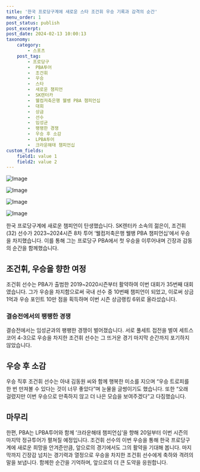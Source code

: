 ```yaml
---
title: '한국 프로당구계에 새로운 스타 조건휘 우승 기록과 감격의 순간'
menu_order: 1
post_status: publish
post_excerpt: 
post_date: 2024-02-13 10:00:13
taxonomy:
    category:
        - 스포츠
    post_tag:
        - 프로당구
        -  PBA투어
        -  조건휘
        -  우승
        -  스타
        -  새로운 챔피언
        -  SK렌터카
        -  웰컴저축은행 웰뱅 PBA 챔피언십
        -  대회
        -  상금
        -  선수
        -  임성균
        -  팽팽한 경쟁
        -  우승 후 소감
        -  LPBA투어
        -  크라운해태 챔피언십
custom_fields:
    field1: value 1
    field2: value 2
---
```


![Image](https://imgnews.pstatic.net/image/468/2024/02/13/0001029817_001_20240213075701817.jpg?type=w647)

![Image](https://imgnews.pstatic.net/image/468/2024/02/13/0001029817_002_20240213075701857.jpg?type=w647)

![Image](https://imgnews.pstatic.net/image/468/2024/02/13/0001029817_003_20240213075701889.jpg?type=w647)

![Image](https://imgnews.pstatic.net/image/468/2024/02/13/0001029817_004_20240213075701919.jpg?type=w647)

한국 프로당구계에 새로운 챔피언이 탄생했습니다. SK렌터카 소속의 젊은이, 조건휘(32) 선수가 2023~2024시즌 8차 투어 ‘웰컴저축은행 웰뱅 PBA 챔피언십’에서 우승을 차지했습니다. 이를 통해 그는 프로당구 PBA에서 첫 우승을 이루어내며 긴장과 감동의 순간을 함께했습니다.
## 조건휘, 우승을 향한 여정
조건휘 선수는 PBA가 출범한 2019~2020시즌부터 활약하여 이번 대회가 35번째 대회였습니다. 그가 우승을 차지함으로써 국내 선수 중 10번째 챔피언이 되었고, 이로써 상금 1억과 우승 포인트 10만 점을 획득하며 이번 시즌 상금랭킹 6위로 올라섰습니다.
### 결승전에서의 팽팽한 경쟁
결승전에서는 임성균과의 팽팽한 경쟁이 벌어졌습니다. 서로 풀세트 접전을 벌여 세트스코어 4-3으로 우승을 차지한 조건휘 선수는 그 뜨거운 경기 마지막 순간까지 포기하지 않았습니다.
## 우승 후 소감
우승 직후 조건휘 선수는 아내 김동원 씨와 함께 행복한 미소를 지으며 “우승 트로피를 한 번 만져볼 수 있다는 것이 너무 좋았다”며 눈물을 글썽이기도 했습니다. 또한 “오래 걸렸지만 이번 우승으로 만족하지 않고 더 나은 모습을 보여주겠다”고 다짐했습니다.
## 마무리
한편, PBA는 LPBA투어와 함께 ‘크라운해태 챔피언십’을 향해 20일부터 이번 시즌의 마지막 정규투어가 펼쳐질 예정입니다. 조건휘 선수의 이번 우승을 통해 한국 프로당구계에 새로운 희망을 안겨준만큼, 앞으로의 경기에서도 그의 활약을 기대해 봅니다.
마지막까지 긴장감 넘치는 경기력과 열정으로 우승을 차지한 조건휘 선수에게 축하와 격려의 말을 보냅니다. 함께한 순간을 기억하며, 앞으로의 더 큰 도약을 응원합니다.
